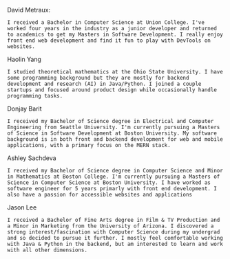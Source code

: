 David Metraux:

```I received a Bachelor in Computer Science at Union College. I've worked four years in the industry as a junior developer and returned to academics to get my Masters in Software Development. I really enjoy front end web development and find it fun to play with DevTools on websites. ```

Haolin Yang

```I studied theoretical mathematics at the Ohio State University. I have some programming background but they are mostly for backend development and research (AI) in Java/Python. I joined a couple startups and focused around product design while occasionally handle programming tasks. ```

Donjay Barit

```I received my Bachelor of Science degree in Electrical and Computer Engineering from Seattle University. I'm currently pursuing a Masters of Science in Software Development at Boston University. My software background is in both front and backend development for web and mobile applications, with a primary focus on the MERN stack.```

Ashley Sachdeva

```I received my Bachelor of Science degree in Computer Science and Minor in Mathematics at Boston College. I'm currently pursuing a Masters of Science in Computer Science at Boston University. I have worked as software engineer for 5 years primarly with front end development. I also have a passion for accessible websites and applications```

Jason Lee

```I received a Bachelor of Fine Arts degree in Film & TV Production and a Minor in Marketing from the University of Arizona. I discovered a strong interest/fascination with Computer Science during my undergrad and so decided to pursue it further. I mostly feel comfortable working with Java & Python in the backend, but am interested to learn and work with all other dimensions.```
